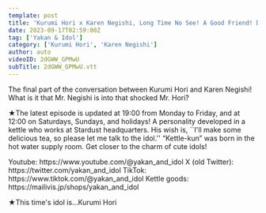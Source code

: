 ```yaml
---
template: post
title: 'Kurumi Hori x Karen Negishi, Long Time No See! A Good Friend! Dialogue Refill'
date: 2023-09-17T02:59:00Z
tag: ['Yakan & Idol']
category: ['Kurumi Hori', 'Karen Negishi']
author: auto 
videoID: 2dGWW_GPMwU
subTitle: 2dGWW_GPMwU.vtt
---
```

The final part of the conversation between Kurumi Hori and Karen Negishi!
What is it that Mr. Negishi is into that shocked Mr. Hori?

★The latest episode is updated at 19:00 from Monday to Friday, and at 12:00 on Saturdays, Sundays, and holidays!
A personality developed in a kettle who works at Stardust headquarters.
His wish is, ``I'll make some delicious tea, so please let me talk to the idol.''
“Kettle-kun” was born in the hot water supply room.
Get closer to the charm of cute idols!

<Kettle and Idol>
Youtube: https://www.youtube.com/@yakan_and_idol
X (old Twitter): https://twitter.com/yakan_and_idol
TikTok: https://www.tiktok.com/@yakan_and_idol
Kettle goods: https://mailivis.jp/shops/yakan_and_idol

★This time's idol is...Kurumi Hori